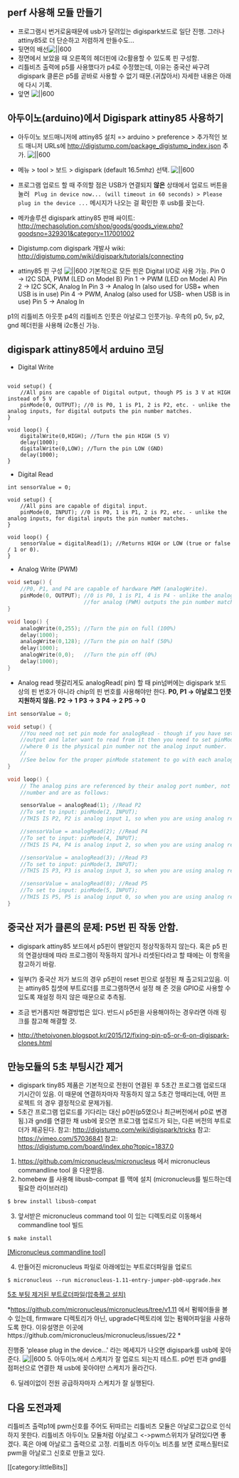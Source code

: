 
## perf 사용해 모듈 만들기

* 프로그램시 번거로움때문에 usb가 달려있는 digispark보드로 일단 진행. 그러나 attiny85로 더 단순하고 저렴하게 만들수도...
* 뒷면의 배선![||600](https://cl.ly/s6nK/Image%202018-06-08%20at%204.25.01%20AM.png)
* 정면에서 보았을 때 오른쪽의 헤더핀에 i2c활용할 수 있도록 핀 구성함.
* 리틀비츠 출력에 p5를 사용했다가 p4로 수정했는데, 이유는 중국산 싸구려 digispark 클론은 p5를 곧바로 사용할 수 없기 때문.(귀찮아서) 자세한 내용은 아래에 다시 기록.
* 앞면 ![||600](https://cl.ly/s7nD/Image%202018-06-08%20at%204.26.36%20AM.png)


## 아두이노(arduino)에서 Digispark attiny85 사용하기
*  아두이노 보드매니저에 attiny85 설치
=>  arduino > preference > 추가적인 보드 매니저 URLs에 http://digistump.com/package_digistump_index.json 추가.
![||600](https://cl.ly/s7dZ/Image%202018-06-08%20at%204.26.56%20AM.png)

* 메뉴 > tool > 보드 > digispark (default 16.5mhz) 선택.
![||600](https://cl.ly/s7GA/Image%202018-06-08%20at%204.27.16%20AM.png)

* 프로그램 업로드 할 때 주의할 점은 USB가 연결되지 **않은** 상태에서 업로드 버튼을 눌러  ` Plug in device now... (will timeout in 60 seconds) > Please plug in the device ...` 메시지가 나오는 걸 확인한 후 usb를 꽂는다.

* 메카솔루션 digispark attiny85 판매 싸이트: http://mechasolution.com/shop/goods/goods_view.php?goodsno=329301&category=117001002
* Digistump.com digispark 개발사 wiki:  http://digistump.com/wiki/digispark/tutorials/connecting

* attiny85 핀 구성
![||600](https://cl.ly/s7Zq/Image%202018-06-08%20at%204.27.51%20AM.png)
기본적으로 모든 핀은 Digital I/O로 사용 가능.
Pin 0 → I2C SDA, PWM (LED on Model B)
Pin 1 → PWM (LED on Model A)
Pin 2 → I2C SCK, Analog In
Pin 3 → Analog In (also used for USB+ when USB is in use)
Pin 4 → PWM, Analog (also used for USB- when USB is in use)
Pin 5 → Analog In

p1의 리틀비츠 아웃풋
p4의 리틀비츠 인풋은 아날로그 인풋가능.
우측의 p0, 5v, p2, gnd 헤더핀을 사용해 i2c통신 가능.

## digispark attiny85에서 arduino 코딩
* Digital Write

```Arduino

void setup() {
    //All pins are capable of Digital output, though P5 is 3 V at HIGH instead of 5 V
    pinMode(0, OUTPUT); //0 is P0, 1 is P1, 2 is P2, etc. - unlike the analog inputs, for digital outputs the pin number matches.
}

void loop() {
    digitalWrite(0,HIGH); //Turn the pin HIGH (5 V)
    delay(1000);
    digitalWrite(0,LOW); //Turn the pin LOW (GND)
    delay(1000);
}
```

* Digital Read

```Arduino
int sensorValue = 0;

void setup() {
    //All pins are capable of digital input.
    pinMode(0, INPUT); //0 is P0, 1 is P1, 2 is P2, etc. - unlike the analog inputs, for digital inputs the pin number matches.
}

void loop() {
    sensorValue = digitalRead(1); //Returns HIGH or LOW (true or false / 1 or 0).
}
```

* Analog Write (PWM)

```C
void setup() {
    //P0, P1, and P4 are capable of hardware PWM (analogWrite).
    pinMode(0, OUTPUT); //0 is P0, 1 is P1, 4 is P4 - unlike the analog inputs,
                        //for analog (PWM) outputs the pin number matches the port number.
}

void loop() {
    analogWrite(0,255); //Turn the pin on full (100%)
    delay(1000);
    analogWrite(0,128); //Turn the pin on half (50%)
    delay(1000);
    analogWrite(0,0);   //Turn the pin off (0%)
    delay(1000);
}
```

* Analog read
헷갈리게도 analogRead( pin) 할 때 pin넘버에는 digispark 보드상의 핀 번호가 아니라 chip의 핀 번호를 사용해야만 한다.
**P0, P1 -> 아날로그 인풋 지원하지 않음.**
**P2 -> 1**
**P3 -> 3**
**P4 -> 2**
**P5 -> 0**

```C
int sensorValue = 0;

void setup() {
    //You need not set pin mode for analogRead - though if you have set the pin to
    //output and later want to read from it then you need to set pinMode(0,INPUT);
    //where 0 is the physical pin number not the analog input number.
    //
    //See below for the proper pinMode statement to go with each analog read.
}

void loop() {
    // The analog pins are referenced by their analog port number, not their pin
    //number and are as follows:

    sensorValue = analogRead(1); //Read P2
    //To set to input: pinMode(2, INPUT);
    //THIS IS P2, P2 is analog input 1, so when you are using analog read, you refer to it as 1.

    //sensorValue = analogRead(2); //Read P4
    //To set to input: pinMode(4, INPUT);
    //THIS IS P4, P4 is analog input 2, so when you are using analog read, you refer to it as 2.

    //sensorValue = analogRead(3); //Read P3
    //To set to input: pinMode(3, INPUT);
    //THIS IS P3, P3 is analog input 3, so when you are using analog read, you refer to it as 3.

    //sensorValue = analogRead(0); //Read P5
    //To set to input: pinMode(5, INPUT);
    //THIS IS P5, P5 is analog input 0, so when you are using analog read, you refer to it as 0.
}
```

## 중국산 저가 클론의 문제: P5번 핀 작동 안함.
* digispark attiny85 보드에서 p5핀이 왠일인지 정상작동하지 않는다. 혹은 p5 핀의 연결상태에 따라 프로그램이 작동하지 않거나 리셋된다라고 할 때에는 이 항목을 참고하기 바람.

* 일부(?) 중국산 저가 보드의 경우 p5핀이 reset 핀으로 설정된 채 출고되고있음. 이는 attiny85 칩셋에 부트로더를 프로그램하면서 설정 해 준 것을 GPIO로 사용할 수 있도록 재설정 하지 않은 때문으로 추측됨.
* 조금 번거롭지만 해결방법은 있다. 반드시 p5핀을 사용해야하는 경우라면 아래 링크를 참고해 해결할 것.
* http://thetoivonen.blogspot.kr/2015/12/fixing-pin-p5-or-6-on-digispark-clones.html

## 만능모듈의 5초 부팅시간 제거
* digispark tiny85 제품은 기본적으로 전원이 연결된 후 5초간 프로그램 업로드대기시간이 있음. 이 때문에 연결하자마자 작동하지 않고 5초간 멍때리는데, 어떤 프로젝트 의 경우 결정적으로 문제가됨.
* 5초간 프로그램 업로드를 기다리는 대신 p0핀(p5였으나 최근버전에서 p0로 변경됨.)과 gnd를 연결한 채 usb에 꽂으면 프로그램 업로드가 되는, 다른 버전의 부트로더가 제공된다.
참고: http://digistump.com/wiki/digispark/tricks
참고: https://vimeo.com/57036841
참고: https://digistump.com/board/index.php?topic=1837.0

1. https://github.com/micronucleus/micronucleus 에서 micronucleus commandline tool 을 다운받음.
2. homebew 를 사용해 libusb-compat 를 맥에 설치 (micronucleus를 빌드하는데 필요한 라이브러리)  
``` bash
$ brew install libusb-compat
```
3. 앞서받은 micronucleus command tool 이 있는 디렉토리로 이동해서 commandline tool 빌드
``` bash
$ make install
```
[[Micronucleus commandline tool]](파일:Micronucleus.zip)

4.  만들어진 micronucleus 파일로 아래에있는 부트로더파일을 업로드
```
$ micronucleus --run micronucleus-1.11-entry-jumper-pb0-upgrade.hex
```
[5초 부팅 제거된 부트로더파일(압축풀고 설치)](파일:Micronucleus-1.11-entry-jumper-pb0-upgrade.hex.zip)

*https://github.com/micronucleus/micronucleus/tree/v1.11 에서 펌웨어들을 볼 수 있는데, firmware 디렉토리가 아닌, upgrade디렉토리에 있는 펌웨어파일을 사용하도록 한다. 이유설명은 이곳에https://github.com/micronucleus/micronucleus/issues/22 *

진행중 'please plug in the device...' 라는 메세지가 나오면 digispark를 usb에 꽂아준다.
![||600](https://cl.ly/s73H/Image%202018-06-08%20at%204.29.07%20AM.png)
5. 아두이노에서 스케치가 잘 업로드 되는지 테스트. p0번 핀과 gnd를 점퍼선으로 연결한 채 usb에 꽂아야만 스케치가 올라간다.

6. 딜레이없이 전원 공급하자마자 스케치가 잘 실행된다.


## 다음 도전과제
리틀비츠 출력p1에 pwm신호를 주어도 뒤따르는 리틀비츠 모듈은 아날로그값으로 인식하지 못한다. 리틀비츠 아두이노 모듈처럼 아날로그 <->pwm스위치가 달려있다면 좋겠다. 혹은 아예 아날로그 출력으로 고정.
리틀비츠 아두이노 비츠를 보면 로패스필터로 pwm을 아날로그 신호로 만들고 있다.

[[category:littleBits]]

